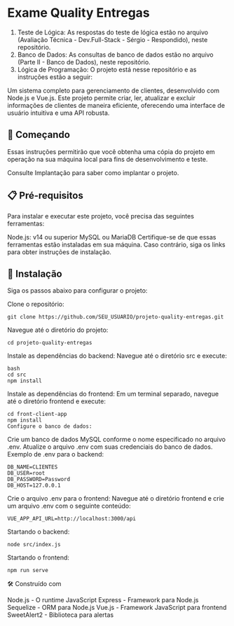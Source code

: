# Exame Quality Entregas

1. Teste de Lógica: As respostas do teste de lógica estão no arquivo (Avaliação Técnica - Dev.Full-Stack - Sérgio - Respondido), neste repositório.
2. Banco de Dados: As consultas de banco de dados estão no arquivo (Parte II - Banco de Dados), neste repositório.
3. Lógica de Programação: O projeto está nesse repositório e as instruções estão a seguir:

Um sistema completo para gerenciamento de clientes, desenvolvido com Node.js e Vue.js. Este projeto permite criar, ler, atualizar e excluir informações de clientes de maneira eficiente, oferecendo uma interface de usuário intuitiva e uma API robusta.

## 🚀 Começando
Essas instruções permitirão que você obtenha uma cópia do projeto em operação na sua máquina local para fins de desenvolvimento e teste.

Consulte Implantação para saber como implantar o projeto.

## 📋 Pré-requisitos
Para instalar e executar este projeto, você precisa das seguintes ferramentas:

Node.js: v14 ou superior
MySQL ou MariaDB
Certifique-se de que essas ferramentas estão instaladas em sua máquina. Caso contrário, siga os links para obter instruções de instalação.

## 🔧 Instalação
Siga os passos abaixo para configurar o projeto:

Clone o repositório:

```
git clone https://github.com/SEU_USUARIO/projeto-quality-entregas.git
```

Navegue até o diretório do projeto:

```
cd projeto-quality-entregas
```

Instale as dependências do backend:
Navegue até o diretório src e execute:

```
bash
cd src
npm install
```

Instale as dependências do frontend:
Em um terminal separado, navegue até o diretório frontend e execute:

```
cd front-client-app
npm install
Configure o banco de dados:
```

Crie um banco de dados MySQL conforme o nome especificado no arquivo .env.
Atualize o arquivo .env com suas credenciais do banco de dados.
Exemplo de .env para o backend:

```
DB_NAME=CLIENTES
DB_USER=root
DB_PASSWORD=Password
DB_HOST=127.0.0.1
```

Crie o arquivo .env para o frontend:
Navegue até o diretório frontend e crie um arquivo .env com o seguinte conteúdo:

```
VUE_APP_API_URL=http://localhost:3000/api
```

Startando o backend:

```
node src/index.js
```

Startando o frontend:

```
npm run serve
```

🛠️ Construído com

Node.js - O runtime JavaScript
Express - Framework para Node.js
Sequelize - ORM para Node.js
Vue.js - Framework JavaScript para frontend
SweetAlert2 - Biblioteca para alertas
